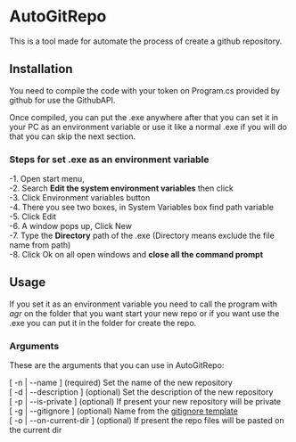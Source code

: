 # AutoGitRepo

This is a tool made for automate the process of create a github repository.

## Installation
You need to compile the code with your token on Program.cs provided by github for use the GithubAPI.

Once compiled, you can put the .exe anywhere after that you can set it in your PC as an environment variable or use it like a normal .exe if you will do that you can skip the next section.

### Steps for set .exe as an environment variable
 -1. Open start menu,<br />
 -2. Search **Edit the system environment variables** then click<br />
 -3. Click Environment variables button<br />
 -4. There you see two boxes, in System Variables box find path variable<br />
 -5. Click Edit<br />
 -6. A window pops up, Click New<br />
 -7. Type the **Directory** path of the .exe (Directory means exclude the file name from path)<br />
 -8. Click Ok on all open windows and **close all the command prompt**<br />

## Usage
If you set it as an environment variable you need to call the program with _agr_ on the folder that you want start your new repo or if you want use the .exe you can put it in the folder for create the repo.

### Arguments

These are the arguments that you can use in AutoGitRepo:

[ -n | --name ]           (required)   Set the name of the new repository<br />
[ -d | --description ]    (optional)   Set the description of the new repository<br />
[ -p | --is-private ]     (optional)   If present your new repository will be private<br />
[ -g | --gitignore ]      (optional)   Name from the [gitignore template](https://github.com/github/gitignore)<br />
[ -o | --on-current-dir ] (optional)   If present the repo files will be pasted on the current dir<br />
